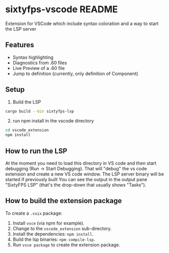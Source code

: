 # sixtyfps-vscode README

Extension for VSCode which include syntax coloration and a way to start the LSP server

## Features

 - Syntax highlighting
 - Diagnostics from .60 files
 - Live Preview of a .60 file
 - Jump to definition (currently, only definition of Component)

## Setup

1. Build the LSP

```sh
cargo build --bin sixtyfps-lsp
```

2. run npm install in the vscode directory

```sh
cd vscode_extension
npm install
```

## How to run the LSP

At the moment you need to load this directory in VS code and then start debugging (Run -> Start Debugging).
That will "debug" the vs code extension and create a new VS code window. The LSP server binary will be started if previously built
You can see the output in the output pane "SixtyFPS LSP" (that's the drop-down that usually shows "Tasks").

## How to build the extension package

To create a `.vsix` package:

  1. Install `vsce` (via npm for example).
  2. Change to the `vscode_extension` sub-directory.
  3. Install the dependencies: `npm install`.
  4. Build the lsp binaries: `npm compile-lsp`.
  5. Run `vsce package` to create the extension package.
